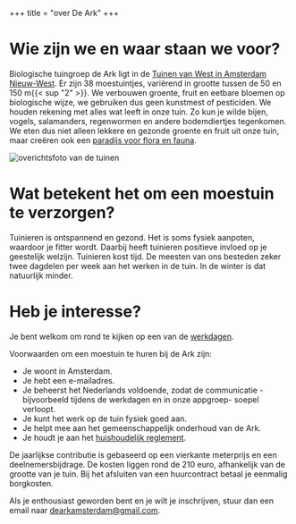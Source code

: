 +++
title = "over De Ark"
+++

# Wie zijn we en waar staan we voor?

Biologische tuingroep de Ark ligt in de
[Tuinen van West in Amsterdam Nieuw-West](https://www.google.com/maps/place/Nico+Broekhuysenweg+7,+1067+HT+Amsterdam).
Er zijn 38
moestuintjes, variërend in grootte tussen de 50 en 150 m{{< sup "2" >}}. We verbouwen groente, fruit en eetbare
bloemen op biologische wijze, we gebruiken dus geen kunstmest of pesticiden. We houden rekening
met alles wat leeft in onze tuin. Zo kun je wilde bijen, vogels, salamanders, regenwormen en andere
bodemdiertjes tegenkomen. We eten dus niet alleen lekkere en gezonde groente en fruit uit onze
tuin, maar creëren ook een [paradijs voor flora en fauna](../fotos_en_videos).

![overichtsfoto van de tuinen](<../img/overzicht.jpg> "de tuinen")

# Wat betekent het om een moestuin te verzorgen?

Tuinieren is ontspannend en gezond. Het is soms fysiek aanpoten, waardoor je fitter wordt. Daarbij
heeft tuinieren positieve invloed op je geestelijk welzijn.
Tuinieren kost tijd. De meesten van ons besteden zeker twee dagdelen per week aan het werken in
de tuin. In de winter is dat natuurlijk minder.

# Heb je interesse?

Je bent welkom om rond te kijken op een van de [werkdagen](../werkdagen).

Voorwaarden om een moestuin te huren bij de Ark zijn:
- Je woont in Amsterdam.
- Je hebt een e-mailadres.
- Je beheerst het Nederlands voldoende, zodat de communicatie -bijvoorbeeld tijdens de
werkdagen en in onze appgroep- soepel verloopt.
- Je kunt het werk op de tuin fysiek goed aan.
- Je helpt mee aan het gemeenschappelijk onderhoud van de Ark.
- Je houdt je aan het [huishoudelijk reglement](../huishoudelijk_reglement).

De jaarlijkse contributie is gebaseerd op een vierkante meterprijs en een deelnemersbijdrage. De
kosten liggen rond de 210 euro, afhankelijk van de grootte van je tuin. Bij het afsluiten van een
huurcontract betaal je eenmalig borgkosten.

Als je enthousiast geworden bent en je wilt je inschrijven, stuur dan een email naar
[dearkamsterdam@gmail.com](mailto:dearkamsterdam@gmail.com).
